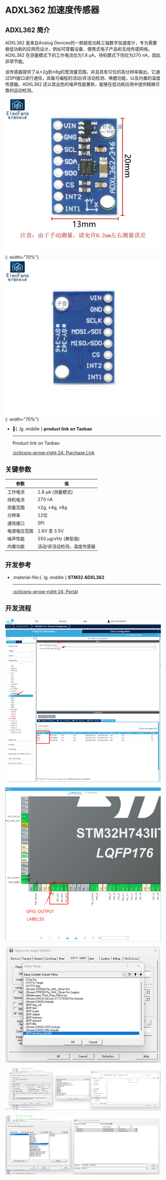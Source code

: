 # ADXL362 加速度传感器

## ADXL362 简介

ADXL362 是来自Analog Devices的一款超低功耗三轴数字加速度计，专为需要极低功耗的应用而设计，例如可穿戴设备、便携式电子产品和无线传感网络。ADXL362 在测量模式下的工作电流仅为1.8 µA，待机模式下则仅为270 nA，因此非常节能。

该传感器提供了从±2g到±8g的宽测量范围，并且具有12位的高分辨率输出。它通过SPI接口进行通信，具备可编程的活动/非活动检测、唤醒功能，以及内置的温度传感器。ADXL362 还以其出色的噪声性能著称，能够在低功耗应用中提供精确可靠的运动检测。

![FRONT](362front.jpg){: width="70%"}
![BACK](362back.jpg){: width="70%"}

<div class="grid cards" markdown>

-   :shopping_cart:{ .lg .middle } __product link on Taobao__

    ---

    Product link on Taobao


    [:octicons-arrow-right-24: <a href="https://m.tb.cn/h.gmUamYr0olYwEiw?tk=CKLS34JO9QL" target="_blank"> Purchase Link </a>](#)

</div>

## 关键参数

| 参数               | 值                         |
|--------------------|----------------------------|
| 工作电流           | 1.8 µA (测量模式)          |
| 待机电流           | 270 nA                     |
| 测量范围           | ±2g, ±4g, ±8g              |
| 分辨率             | 12位                       |
| 通信接口           | SPI                        |
| 电源电压范围       | 1.6V 至 3.5V               |
| 噪声性能           | 550 µg/√Hz (典型值)       |
| 内置功能           | 活动/非活动检测，温度传感器 |

## 开发参考

<div class="grid cards" markdown>

-   :material-file:{ .lg .middle } __STM32 ADXL362__

    ---

    [:octicons-arrow-right-24: <a href="https://blog.csdn.net/qq_41777559/article/details/115492823?ops_request_misc=%257B%2522request%255Fid%2522%253A%2522172414869816800207094200%2522%252C%2522scm%2522%253A%252220140713.130102334..%2522%257D&request_id=172414869816800207094200&biz_id=0&utm_medium=distribute.pc_search_result.none-task-blog-2~all~sobaiduend~default-1-115492823-null-null.142^v100^pc_search_result_base5&utm_term=STM32HAL%E5%BA%93%E5%AE%9E%E7%8E%B0ADXL355%E5%8A%A0%E9%80%9F%E5%BA%A6%E4%BC%A0%E6%84%9F%E5%99%A8%E7%AE%80%E5%8D%95%E8%AE%B0%E6%AD%A5%E5%8A%9F%E8%83%BD%EF%BC%88SPI%EF%BC%89&spm=1018.2226.3001.4187" target="_blank"> Portal </a>](#)

</div>

## 开发流程

![SPI](SPI.png)

![SPI_PIN](SPI_PIN.png)

![INCLUDE](INCLUDE.png)

![PATH](PATH.png)

![INTEGRATION](INTEGRATION.png)